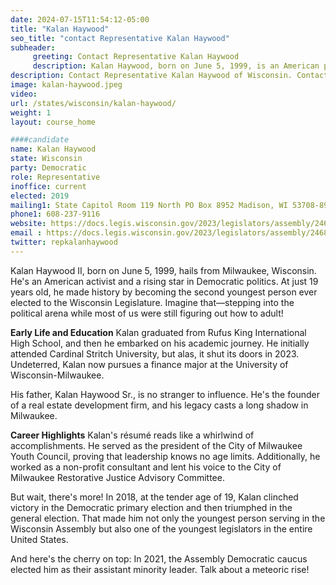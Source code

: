 ```yaml
---
date: 2024-07-15T11:54:12-05:00
title: "Kalan Haywood"
seo_title: "contact Representative Kalan Haywood"
subheader:
     greeting: Contact Representative Kalan Haywood
     description: Kalan Haywood, born on June 5, 1999, is an American politician affiliated with the Democratic Party. He serves as a member of the Wisconsin State Assembly, representing District 16, and assumed office in 2019.
description: Contact Representative Kalan Haywood of Wisconsin. Contact information for Kalan Haywood includes email address, phone number, and mailing address.
image: kalan-haywood.jpeg
video:
url: /states/wisconsin/kalan-haywood/
weight: 1
layout: course_home

####candidate
name: Kalan Haywood
state: Wisconsin
party: Democratic
role: Representative
inoffice: current
elected: 2019
mailing1: State Capitol Room 119 North PO Box 8952 Madison, WI 53708-8952
phone1: 608-237-9116
website: https://docs.legis.wisconsin.gov/2023/legislators/assembly/2468/
email : https://docs.legis.wisconsin.gov/2023/legislators/assembly/2468/
twitter: repkalanhaywood
---
```

Kalan Haywood II, born on June 5, 1999, hails from Milwaukee, Wisconsin. He's an American activist and a rising star in Democratic politics. At just 19 years old, he made history by becoming the second youngest person ever elected to the Wisconsin Legislature. Imagine that—stepping into the political arena while most of us were still figuring out how to adult!

**Early Life and Education**
Kalan graduated from Rufus King International High School, and then he embarked on his academic journey. He initially attended Cardinal Stritch University, but alas, it shut its doors in 2023. Undeterred, Kalan now pursues a finance major at the University of Wisconsin-Milwaukee.

His father, Kalan Haywood Sr., is no stranger to influence. He's the founder of a real estate development firm, and his legacy casts a long shadow in Milwaukee.

**Career Highlights**
Kalan's résumé reads like a whirlwind of accomplishments. He served as the president of the City of Milwaukee Youth Council, proving that leadership knows no age limits. Additionally, he worked as a non-profit consultant and lent his voice to the City of Milwaukee Restorative Justice Advisory Committee.

But wait, there's more! In 2018, at the tender age of 19, Kalan clinched victory in the Democratic primary election and then triumphed in the general election. That made him not only the youngest person serving in the Wisconsin Assembly but also one of the youngest legislators in the entire United States. 

And here's the cherry on top: In 2021, the Assembly Democratic caucus elected him as their assistant minority leader. Talk about a meteoric rise! 
